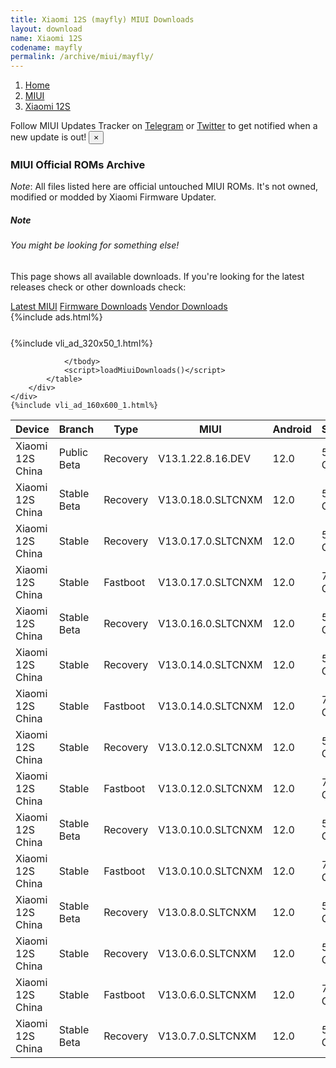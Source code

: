 ```yaml
---
title: Xiaomi 12S (mayfly) MIUI Downloads
layout: download
name: Xiaomi 12S
codename: mayfly
permalink: /archive/miui/mayfly/
---
```

<nav aria-label="breadcrumb">
    <ol class="breadcrumb">
        <li class="breadcrumb-item"><a href="/">Home</a></li>
        <li class="breadcrumb-item"><a href="/miui/">MIUI</a></li>
        <li class="breadcrumb-item active" aria-current="page"><a href="/miui/mayfly/">Xiaomi 12S</a></li>
    </ol>
</nav>
<div class="alert alert-primary alert-dismissible fade show" role="alert">
    Follow MIUI Updates Tracker on <a href="https://t.me/MIUIUpdatesTracker" class="alert-link">Telegram</a>
     or <a href="https://twitter.com/MiFwUpdater" class="alert-link">Twitter</a> to get notified when a new update is out!
    <button type="button" class="close" data-dismiss="alert" aria-label="Close">
        <span aria-hidden="true">&times;</span>
    </button>
</div>

### MIUI Official ROMs Archive
*Note*: All files listed here are official untouched MIUI ROMs. It's not owned, modified or modded by Xiaomi Firmware Updater.
<div class="card">
  <div class="card-body">
    <h5 class="card-title">Note</h5>
    <h6 class="card-subtitle mb-2 text-muted">You might be looking for something else!</h6>
    <p class="card-text">This page shows all available downloads.
     If you're looking for the latest releases check or other downloads check:</p>
    <a href="/miui/mayfly/" class="card-link">Latest MIUI</a>
    <a href="/firmware/mayfly/" class="card-link">Firmware Downloads</a>
    <a href="/vendor/mayfly/" class="card-link">Vendor Downloads</a>
  </div>
</div>
{%include ads.html%}
<div class="row justify-content-center">
    <div class="col-10">
        <div class="table-responsive-md" style="margin-top: 25px;">
            {%include vli_ad_320x50_1.html%}
            <table id="miui" class="display dt-responsive nowrap compact table table-striped table-hover table-sm">
                <thead class="thead-dark">
                    <tr>
                        <th data-ref="device">Device</th>
                        <th data-ref="branch">Branch</th>
                        <th data-ref="type">Type</th>
                        <th data-ref="miui">MIUI</th>
                        <th data-ref="android">Android</th>
                        <th data-ref="size">Size</th>
                        <th data-ref="size">Date</th>
                        <th data-ref="link">Link</th>
                    </tr>
                </thead>
                <tbody>
                <tr><td>Xiaomi 12S China</td><td>Public Beta</td><td>Recovery</td><td>V13.1.22.8.16.DEV</td><td>12.0</td><td>5.6 GB</td><td>2022-08-19</td><td><a href="/miui/mayfly/public beta/V13.1.22.8.16.DEV/">Download</a></td></tr>
<tr><td>Xiaomi 12S China</td><td>Stable Beta</td><td>Recovery</td><td>V13.0.18.0.SLTCNXM</td><td>12.0</td><td>5.5 GB</td><td>2022-08-19</td><td><a href="/miui/mayfly/stable beta/V13.0.18.0.SLTCNXM/">Download</a></td></tr>
<tr><td>Xiaomi 12S China</td><td>Stable</td><td>Recovery</td><td>V13.0.17.0.SLTCNXM</td><td>12.0</td><td>5.5 GB</td><td>2022-08-09</td><td><a href="/miui/mayfly/stable/V13.0.17.0.SLTCNXM/">Download</a></td></tr>
<tr><td>Xiaomi 12S China</td><td>Stable</td><td>Fastboot</td><td>V13.0.17.0.SLTCNXM</td><td>12.0</td><td>7.4 GB</td><td>2022-08-05</td><td><a href="/miui/mayfly/stable/V13.0.17.0.SLTCNXM/">Download</a></td></tr>
<tr><td>Xiaomi 12S China</td><td>Stable Beta</td><td>Recovery</td><td>V13.0.16.0.SLTCNXM</td><td>12.0</td><td>5.5 GB</td><td>2022-08-04</td><td><a href="/miui/mayfly/stable beta/V13.0.16.0.SLTCNXM/">Download</a></td></tr>
<tr><td>Xiaomi 12S China</td><td>Stable</td><td>Recovery</td><td>V13.0.14.0.SLTCNXM</td><td>12.0</td><td>5.5 GB</td><td>2022-07-22</td><td><a href="/miui/mayfly/stable/V13.0.14.0.SLTCNXM/">Download</a></td></tr>
<tr><td>Xiaomi 12S China</td><td>Stable</td><td>Fastboot</td><td>V13.0.14.0.SLTCNXM</td><td>12.0</td><td>7.4 GB</td><td>2022-07-21</td><td><a href="/miui/mayfly/stable/V13.0.14.0.SLTCNXM/">Download</a></td></tr>
<tr><td>Xiaomi 12S China</td><td>Stable</td><td>Recovery</td><td>V13.0.12.0.SLTCNXM</td><td>12.0</td><td>5.5 GB</td><td>2022-07-12</td><td><a href="/miui/mayfly/stable/V13.0.12.0.SLTCNXM/">Download</a></td></tr>
<tr><td>Xiaomi 12S China</td><td>Stable</td><td>Fastboot</td><td>V13.0.12.0.SLTCNXM</td><td>12.0</td><td>7.4 GB</td><td>2022-07-08</td><td><a href="/miui/mayfly/stable/V13.0.12.0.SLTCNXM/">Download</a></td></tr>
<tr><td>Xiaomi 12S China</td><td>Stable Beta</td><td>Recovery</td><td>V13.0.10.0.SLTCNXM</td><td>12.0</td><td>5.4 GB</td><td>2022-07-08</td><td><a href="/miui/mayfly/stable beta/V13.0.10.0.SLTCNXM/">Download</a></td></tr>
<tr><td>Xiaomi 12S China</td><td>Stable</td><td>Fastboot</td><td>V13.0.10.0.SLTCNXM</td><td>12.0</td><td>7.2 GB</td><td>2022-07-04</td><td><a href="/miui/mayfly/stable/V13.0.10.0.SLTCNXM/">Download</a></td></tr>
<tr><td>Xiaomi 12S China</td><td>Stable Beta</td><td>Recovery</td><td>V13.0.8.0.SLTCNXM</td><td>12.0</td><td>5.4 GB</td><td>2022-07-06</td><td><a href="/miui/mayfly/stable beta/V13.0.8.0.SLTCNXM/">Download</a></td></tr>
<tr><td>Xiaomi 12S China</td><td>Stable</td><td>Recovery</td><td>V13.0.6.0.SLTCNXM</td><td>12.0</td><td>5.4 GB</td><td>2022-07-05</td><td><a href="/miui/mayfly/stable/V13.0.6.0.SLTCNXM/">Download</a></td></tr>
<tr><td>Xiaomi 12S China</td><td>Stable</td><td>Fastboot</td><td>V13.0.6.0.SLTCNXM</td><td>12.0</td><td>7.2 GB</td><td>2022-06-24</td><td><a href="/miui/mayfly/stable/V13.0.6.0.SLTCNXM/">Download</a></td></tr>
<tr><td>Xiaomi 12S China</td><td>Stable Beta</td><td>Recovery</td><td>V13.0.7.0.SLTCNXM</td><td>12.0</td><td>5.4 GB</td><td>2022-07-05</td><td><a href="/miui/mayfly/stable beta/V13.0.7.0.SLTCNXM/">Download</a></td></tr>

                </tbody>
                <script>loadMiuiDownloads()</script>
            </table>
        </div>
    </div>
    {%include vli_ad_160x600_1.html%}
</div>
